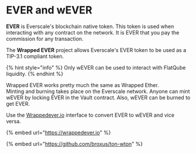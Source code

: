 # EVER and wEVER

**EVER** is Everscale's blockchain  native token. This token is used when interacting with any contract on the network. It is EVER that you pay the commission for any transaction.

The **Wrapped EVER** project allows Everscale's EVER token to be used as a TIP-3.1 compliant token.&#x20;

{% hint style="info" %}
Only wEVER can be used to interact with FlatQube liquidity.&#x20;
{% endhint %}

Wrapped EVER works pretty much the same as Wrapped Ether. \
Minting and burning takes place on the Everscale network. Anyone can mint wEVER by locking EVER in the Vault contract. Also, wEVER can be burned to get EVER.

Use the [Wrappedever.io](https://wrappedever.io) interface to convert EVER to wEVER and vice versa.

{% embed url="https://wrappedever.io" %}

{% embed url="https://github.com/broxus/ton-wton" %}
